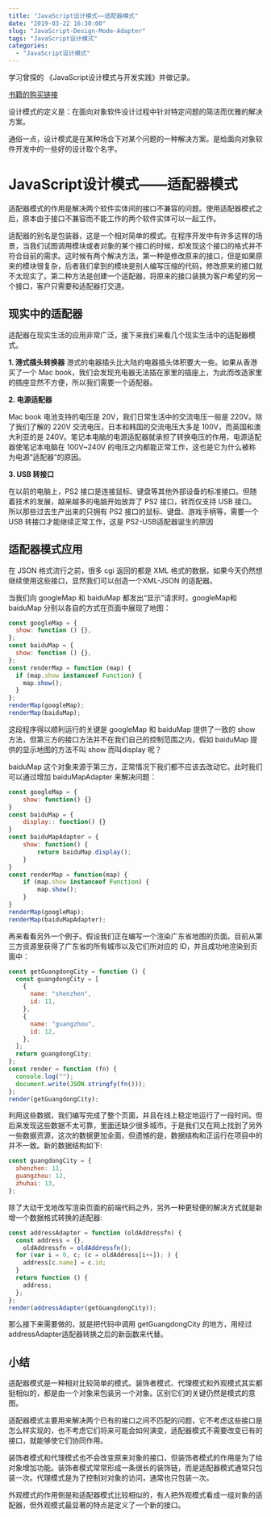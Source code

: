 ```yaml
---
title: "JavaScript设计模式——适配器模式"
date: "2019-03-22 16:30:00"
slug: "JavaScript-Design-Mode-Adapter"
tags: "JavaScript设计模式"
categories:
  - "JavaScript设计模式"
---
```


学习曾探的 《JavaScript设计模式与开发实践》并做记录。

[书籍的购买链接](http://www.ituring.com.cn/book/1632/)

设计模式的定义是：在面向对象软件设计过程中针对特定问题的简洁而优雅的解决方案。

通俗一点，设计模式是在某种场合下对某个问题的一种解决方案。是给面向对象软件开发中的一些好的设计取个名字。

# JavaScript设计模式——适配器模式

适配器模式的作用是解决两个软件实体间的接口不兼容的问题。使用适配器模式之后，原本由于接口不兼容而不能工作的两个软件实体可以一起工作。

适配器的别名是包装器，这是一个相对简单的模式。在程序开发中有许多这样的场景，当我们试图调用模块或者对象的某个接口的时候，却发现这个接口的格式并不符合目前的需求。这时候有两个解决方法，第一种是修改原来的接口，但是如果原来的模块很复杂，后者我们拿到的模块是别人编写压缩的代码，修改原来的接口就不太现实了。第二种方法是创建一个适配器，将原来的接口装换为客户希望的另一个接口，客户只需要和适配器打交道。

## 现实中的适配器

适配器在现实生活的应用非常广泛，接下来我们来看几个现实生活中的适配器模式。

**1. 港式插头转换器**
港式的电器插头比大陆的电器插头体积要大一些。如果从香港买了一个 Mac book，我们会发现充电器无法插在家里的插座上，为此而改造家里的插座显然不方便，所以我们需要一个适配器。

**2. 电源适配器**

Mac book 电池支持的电压是 20V，我们日常生活中的交流电压一般是 220V。除了我们了解的 220V 交流电压，日本和韩国的交流电压大多是 100V，而英国和澳大利亚的是 240V。笔记本电脑的电源适配器就承担了转换电压的作用，电源适配器使笔记本电脑在 100V~240V 的电压之内都能正常工作，这也是它为什么被称为电源“适配器”的原因。

**3. USB 转接口**

在以前的电脑上，PS2 接口是连接鼠标、键盘等其他外部设备的标准接口。但随着技术的发展，越来越多的电脑开始放弃了 PS2 接口，转而仅支持 USB 接口。所以那些过去生产出来的只拥有 PS2 接口的鼠标、键盘、游戏手柄等，需要一个 USB 转接口才能继续正常工作，这是 PS2-USB适配器诞生的原因

## 适配器模式应用

在 JSON 格式流行之前，很多 cgi 返回的都是 XML 格式的数据，如果今天仍然想继续使用这些接口，显然我们可以创造一个XML-JSON 的适配器。

当我们向 googleMap 和 baiduMap 都发出“显示”请求时，googleMap和 baiduMap 分别以各自的方式在页面中展现了地图：

```javascript
const googleMap = {
  show: function () {},
};
const baiduMap = {
  show: function () {},
};
const renderMap = function (map) {
  if (map.show instanceof Function) {
    map.show();
  }
};
renderMap(googleMap);
renderMap(baiduMap);
```

这段程序得以顺利运行的关键是 googleMap 和 baiduMap 提供了一致的 show 方法，但第三方的接口方法并不在我们自己的控制范围之内，假如 baiduMap 提供的显示地图的方法不叫 show 而叫display 呢？

baiduMap 这个对象来源于第三方，正常情况下我们都不应该去改动它。此时我们可以通过增加 baiduMapAdapter 来解决问题：

```javascript
const googleMap = {
    show: function() {}
}
const baiduMap = {
    display:: function() {}
}
const baiduMapAdapter = {
    show: function() {
        return baiduMap.display();
    }
}
const renderMap = function(map) {
    if (map.show instanceof Function) {
        map.show();
    }
}
renderMap(googleMap);
renderMap(baiduMapAdapter);
```

再来看看另外一个例子。假设我们正在编写一个渲染广东省地图的页面。目前从第三方资源里获得了广东省的所有城市以及它们所对应的 ID，并且成功地渲染到页面中：

```javascript
const getGuangdongCity = function () {
  const guangdongCity = [
    {
      name: "shenzhen",
      id: 11,
    },
    {
      name: "guangzhou",
      id: 12,
    },
  ];
  return guangdongCity;
};
const render = function (fn) {
  console.log("");
  document.write(JSON.stringfy(fn()));
};
render(getGuangdongCity);
```

利用这些数据，我们编写完成了整个页面，并且在线上稳定地运行了一段时间。但后来发现这些数据不太可靠，里面还缺少很多城市。于是我们又在网上找到了另外一些数据资源，这次的数据更加全面，但遗憾的是，数据结构和正运行在项目中的并不一致。新的数据结构如下:

```javascript
const guangdongCity = {
  shenzhen: 11,
  guangzhou: 12,
  zhuhai: 13,
};
```

除了大动干戈地改写渲染页面的前端代码之外，另外一种更轻便的解决方式就是新增一个数据格式转换的适配器:

```javascript
const addressAdapter = function (oldAddressfn) {
  const address = {},
    oldAddressfn = oldAddressfn();
  for (var i = 0, c; (c = oldAddress[i++]); ) {
    address[c.name] = c.id;
  }
  return function () {
    address;
  };
};
render(addressAdapter(getGuangdongCity));
```

那么接下来需要做的，就是把代码中调用 getGuangdongCity 的地方，用经过 addressAdapter适配器转换之后的新函数来代替。

## 小结

适配器模式是一种相对比较简单的模式。装饰者模式、代理模式和外观模式其实都挺相似的，都是由一个对象来包装另一个对象。区别它们的关键仍然是模式的意图。

适配器模式主要用来解决两个已有的接口之间不匹配的问题，它不考虑这些接口是怎么样实现的，也不考虑它们将来可能会如何演变，适配器模式不需要改变已有的接口，就能够使它们协同作用。

装饰者模式和代理模式也不会改变原来对象的接口，但装饰者模式的作用是为了给对象增加功能。装饰者模式常常形成一条很长的装饰链，而是适配器模式通常只包装一次。代理模式是为了控制对对象的访问，通常也只包装一次。

外观模式的作用倒是和适配器模式比较相似的，有人把外观模式看成一组对象的适配器，但外观模式最显著的特点是定义了一个新的接口。
